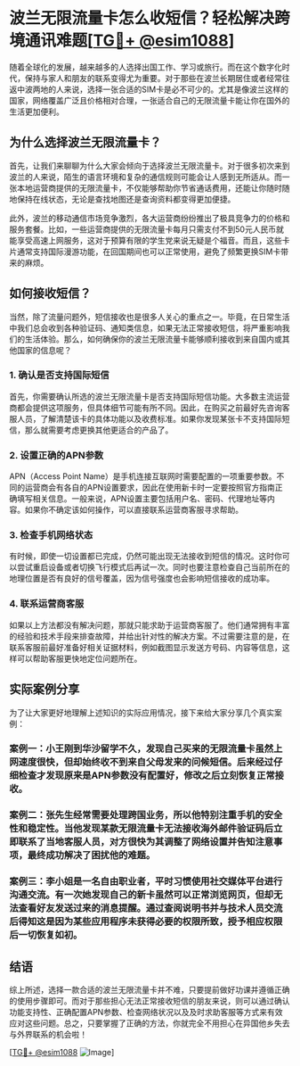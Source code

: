 # 波兰无限流量卡怎么收短信？轻松解决跨境通讯难题[[TG💪+ @esim1088](https://t.me/s/esim1088)]

随着全球化的发展，越来越多的人选择出国工作、学习或旅行。而在这个数字化时代，保持与家人和朋友的联系变得尤为重要。对于那些在波兰长期居住或者经常往返中波两地的人来说，选择一张合适的SIM卡是必不可少的。尤其是像波兰这样的国家，网络覆盖广泛且价格相对合理，一张适合自己的无限流量卡能让你在国外的生活更加便利。

## 为什么选择波兰无限流量卡？

首先，让我们来聊聊为什么大家会倾向于选择波兰无限流量卡。对于很多初次来到波兰的人来说，陌生的语言环境和复杂的通信规则可能会让人感到无所适从。而一张本地运营商提供的无限流量卡，不仅能够帮助你节省通话费用，还能让你随时随地保持在线状态，无论是查找地图还是查询资料都变得更加便捷。

此外，波兰的移动通信市场竞争激烈，各大运营商纷纷推出了极具竞争力的价格和服务套餐。比如，一些运营商提供的无限流量卡每月只需支付不到50元人民币就能享受高速上网服务，这对于预算有限的学生党来说无疑是个福音。而且，这些卡片通常支持国际漫游功能，在回国期间也可以正常使用，避免了频繁更换SIM卡带来的麻烦。

## 如何接收短信？

当然，除了流量问题外，短信接收也是很多人关心的重点之一。毕竟，在日常生活中我们总会收到各种验证码、通知类信息，如果无法正常接收短信，将严重影响我们的生活体验。那么，如何确保你的波兰无限流量卡能够顺利接收到来自国内或其他国家的信息呢？

### 1. 确认是否支持国际短信

首先，你需要确认所选的波兰无限流量卡是否支持国际短信功能。大多数主流运营商都会提供这项服务，但具体细节可能有所不同。因此，在购买之前最好先咨询客服人员，了解清楚该卡的具体功能以及收费标准。如果你发现某张卡不支持国际短信，那么就需要考虑更换其他更适合的产品了。

### 2. 设置正确的APN参数

APN（Access Point Name）是手机连接互联网时需要配置的一项重要参数。不同的运营商会有各自的APN设置要求，因此在使用新卡时一定要按照官方指南正确填写相关信息。一般来说，APN设置主要包括用户名、密码、代理地址等内容。如果你不确定该如何操作，可以直接联系运营商客服寻求帮助。

### 3. 检查手机网络状态

有时候，即使一切设置都已完成，仍然可能出现无法接收到短信的情况。这时你可以尝试重启设备或者切换飞行模式后再试一次。同时也要注意检查自己当前所在的地理位置是否有良好的信号覆盖，因为信号强度也会影响短信接收的成功率。

### 4. 联系运营商客服

如果以上方法都没有解决问题，那就只能求助于运营商客服了。他们通常拥有丰富的经验和技术手段来排查故障，并给出针对性的解决方案。不过需要注意的是，在联系客服前最好准备好相关证据材料，例如截图显示发送方号码、内容等信息，这样可以帮助客服更快地定位问题所在。

## 实际案例分享

为了让大家更好地理解上述知识的实际应用情况，接下来给大家分享几个真实案例：

### 案例一：小王刚到华沙留学不久，发现自己买来的无限流量卡虽然上网速度很快，但却始终收不到来自父母发来的问候短信。后来经过仔细检查才发现原来是APN参数没有配置好，修改之后立刻恢复正常接收。

### 案例二：张先生经常需要处理跨国业务，所以他特别注重手机的安全性和稳定性。当他发现某款无限流量卡无法接收海外邮件验证码后立即联系了当地客服人员，对方很快为其调整了网络设置并告知注意事项，最终成功解决了困扰他的难题。

### 案例三：李小姐是一名自由职业者，平时习惯使用社交媒体平台进行沟通交流。有一次她发现自己的新卡虽然可以正常浏览网页，但却无法查看好友发送过来的消息提醒。通过查阅说明书并与技术人员交流后得知这是因为某些应用程序未获得必要的权限所致，授予相应权限后一切恢复如初。

## 结语

综上所述，选择一款合适的波兰无限流量卡并不难，只要提前做好功课并遵循正确的使用步骤即可。而对于那些担心无法正常接收短信的朋友来说，则可以通过确认功能支持性、正确配置APN参数、检查网络状况以及及时求助客服等方式来有效应对这些问题。总之，只要掌握了正确的方法，你就完全不用担心在异国他乡失去与外界联系的机会啦！

[[TG💪+ @esim1088](https://t.me/s/esim1088) ![Image](https://i.postimg.cc/4NQfJmqS/Snipaste-2025-05-13-00-14-12.png)]